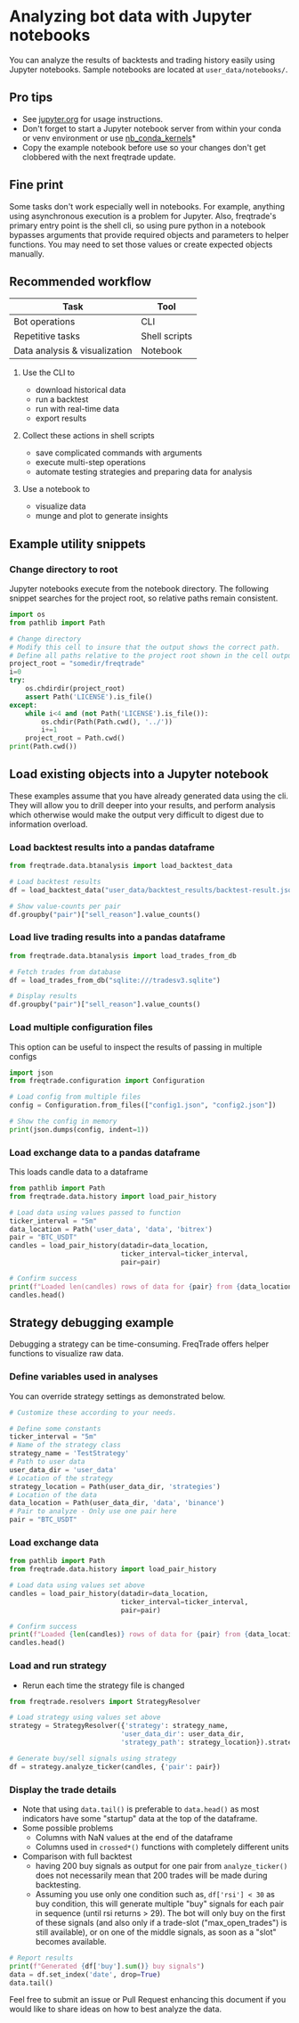 # Analyzing bot data with Jupyter notebooks  

You can analyze the results of backtests and trading history easily using Jupyter notebooks. Sample notebooks are located at `user_data/notebooks/`.  

## Pro tips  

* See [jupyter.org](https://jupyter.org/documentation) for usage instructions.
* Don't forget to start a Jupyter notebook server from within your conda or venv environment or use [nb_conda_kernels](https://github.com/Anaconda-Platform/nb_conda_kernels)*
* Copy the example notebook before use so your changes don't get clobbered with the next freqtrade update.

## Fine print  

Some tasks don't work especially well in notebooks. For example, anything using asynchronous execution is a problem for Jupyter. Also, freqtrade's primary entry point is the shell cli, so using pure python in a notebook bypasses arguments that provide required objects and parameters to helper functions. You may need to set those values or create expected objects manually.

## Recommended workflow  

| Task | Tool |  
  --- | ---  
Bot operations | CLI  
Repetitive tasks | Shell scripts
Data analysis & visualization | Notebook  

1. Use the CLI to
    * download historical data
    * run a backtest
    * run with real-time data
    * export results  

1. Collect these actions in shell scripts
    * save complicated commands with arguments
    * execute multi-step operations  
    * automate testing strategies and preparing data for analysis

1. Use a notebook to
    * visualize data
    * munge and plot to generate insights

## Example utility snippets  

### Change directory to root  

Jupyter notebooks execute from the notebook directory. The following snippet searches for the project root, so relative paths remain consistent.

```python
import os
from pathlib import Path

# Change directory
# Modify this cell to insure that the output shows the correct path.
# Define all paths relative to the project root shown in the cell output
project_root = "somedir/freqtrade"
i=0
try:
    os.chdirdir(project_root)
    assert Path('LICENSE').is_file()
except:
    while i<4 and (not Path('LICENSE').is_file()):
        os.chdir(Path(Path.cwd(), '../'))
        i+=1
    project_root = Path.cwd()
print(Path.cwd())
```

## Load existing objects into a Jupyter notebook

These examples assume that you have already generated data using the cli. They will allow you to drill deeper into your results, and perform analysis which otherwise would make the output very difficult to digest due to information overload.

### Load backtest results into a pandas dataframe

```python
from freqtrade.data.btanalysis import load_backtest_data

# Load backtest results
df = load_backtest_data("user_data/backtest_results/backtest-result.json")

# Show value-counts per pair
df.groupby("pair")["sell_reason"].value_counts()
```

### Load live trading results into a pandas dataframe

``` python
from freqtrade.data.btanalysis import load_trades_from_db

# Fetch trades from database
df = load_trades_from_db("sqlite:///tradesv3.sqlite")

# Display results
df.groupby("pair")["sell_reason"].value_counts()
```

### Load multiple configuration files

This option can be useful to inspect the results of passing in multiple configs

``` python
import json
from freqtrade.configuration import Configuration

# Load config from multiple files
config = Configuration.from_files(["config1.json", "config2.json"])

# Show the config in memory
print(json.dumps(config, indent=1))
```

### Load exchange data to a pandas dataframe

This loads candle data to a dataframe

```python
from pathlib import Path
from freqtrade.data.history import load_pair_history

# Load data using values passed to function
ticker_interval = "5m"
data_location = Path('user_data', 'data', 'bitrex')
pair = "BTC_USDT"
candles = load_pair_history(datadir=data_location,
                            ticker_interval=ticker_interval,
                            pair=pair)

# Confirm success
print(f"Loaded len(candles) rows of data for {pair} from {data_location}")
candles.head()
```

## Strategy debugging example  

Debugging a strategy can be time-consuming. FreqTrade offers helper functions to visualize raw data.

### Define variables used in analyses  

You can override strategy settings as demonstrated below.

```python
# Customize these according to your needs.

# Define some constants
ticker_interval = "5m"
# Name of the strategy class
strategy_name = 'TestStrategy'
# Path to user data
user_data_dir = 'user_data'
# Location of the strategy
strategy_location = Path(user_data_dir, 'strategies')
# Location of the data
data_location = Path(user_data_dir, 'data', 'binance')
# Pair to analyze - Only use one pair here
pair = "BTC_USDT"
```

### Load exchange data

```python
from pathlib import Path
from freqtrade.data.history import load_pair_history

# Load data using values set above
candles = load_pair_history(datadir=data_location,
                            ticker_interval=ticker_interval,
                            pair=pair)

# Confirm success
print(f"Loaded {len(candles)} rows of data for {pair} from {data_location}")
candles.head()
```

### Load and run strategy  

* Rerun each time the strategy file is changed

```python
from freqtrade.resolvers import StrategyResolver

# Load strategy using values set above
strategy = StrategyResolver({'strategy': strategy_name,
                            'user_data_dir': user_data_dir,
                            'strategy_path': strategy_location}).strategy

# Generate buy/sell signals using strategy
df = strategy.analyze_ticker(candles, {'pair': pair})
```

### Display the trade details

* Note that using `data.tail()` is preferable to `data.head()` as most indicators have some "startup" data at the top of the dataframe.
* Some possible problems
    * Columns with NaN values at the end of the dataframe
    * Columns used in `crossed*()` functions with completely different units
* Comparison with full backtest
    * having 200 buy signals as output for one pair from `analyze_ticker()` does not necessarily mean that 200 trades will be made during backtesting.
    * Assuming you use only one condition such as, `df['rsi'] < 30` as buy condition, this will generate multiple "buy" signals for each pair in sequence (until rsi returns > 29). The bot will only buy on the first of these signals (and also only if a trade-slot ("max_open_trades") is still available), or on one of the middle signals, as soon as a "slot" becomes available.  

```python
# Report results
print(f"Generated {df['buy'].sum()} buy signals")
data = df.set_index('date', drop=True)
data.tail()
```

Feel free to submit an issue or Pull Request enhancing this document if you would like to share ideas on how to best analyze the data.
